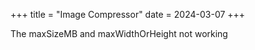 +++
title = "Image Compressor"
date = 2024-03-07
+++

The maxSizeMB and maxWidthOrHeight not working
